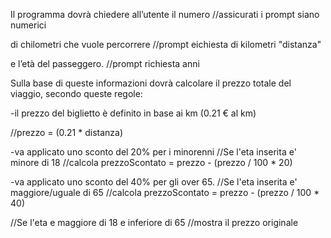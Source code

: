 Il programma dovrà chiedere all’utente il numero
//assicurati i prompt siano numerici

 di chilometri che vuole percorrere
//prompt eichiesta di kilometri  "distanza"

e l’età del passeggero.
//prompt richiesta anni 



Sulla base di queste informazioni dovrà calcolare il prezzo totale del viaggio, secondo queste regole:

-il prezzo del biglietto è definito in base ai km (0.21 € al km)

//prezzo = (0.21 * distanza)

-va applicato uno sconto del 20% per i minorenni
//Se l'eta inserita e' minore di 18
  //calcola prezzoScontato = prezzo - (prezzo / 100 * 20)

-va applicato uno sconto del 40% per gli over 65.
//Se l'eta inserita e' maggiore/uguale di 65
  //calcola prezzoScontato = prezzo - (prezzo / 100 * 40)


//Se l'eta e maggiore di 18 e inferiore di 65 
   //mostra il prezzo originale
